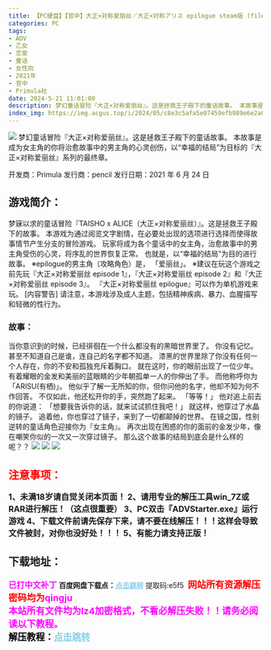 ```yaml
---
title: 【PC硬盘】【官中】大正×对称爱丽丝／大正×対称アリス epilogue steam版 (files)
categories: PC
tags:
- ADV
- 乙女
- 恋爱
- 童话
- 女性向
- 2021年
- 官中
- Primula社
date: 2024-5-21 11:01:00
description: 梦幻童话冒险『大正×对称爱丽丝』。这是拯救王子殿下的童话故事。 本故事是成为女主角的你将治愈故事中的男主角的心灵创伤，以“幸福的结局”为目标的『大正×对称爱丽丝』系列的最终章。
index_img: https://img.acgus.top/i/2024/05/c8e3c5afa5e07459efb989e6e2a0b1ba.webp
---
```

![](https://img.acgus.top/i/2024/05/c8e3c5afa5e07459efb989e6e2a0b1ba.webp)
梦幻童话冒险『大正×对称爱丽丝』。这是拯救王子殿下的童话故事。 本故事是成为女主角的你将治愈故事中的男主角的心灵创伤，以“幸福的结局”为目标的『大正×对称爱丽丝』系列的最终章。

开发商：Primula
发行商：pencil
发行日期：2021 年 6 月 24 日

## 游戏简介：
梦寐以求的童话冒险『TAISHO x ALICE（大正×对称爱丽丝）』。这是拯救王子殿下的故事。
本游戏为通过阅览文字剧情，在必要处出现的选项进行选择而使得故事情节产生分支的冒险游戏。
玩家将成为各个童话中的女主角，治愈故事中的男主角受伤的心灵，将序乱的世界恢复正常。
也就是，以“幸福的结局”为目的进行故事。
※epilogue的男主角（攻略角色）是，
「爱丽丝」。
※建议在玩这个游戏之前先玩『大正×对称爱丽丝 episode 1』，『大正×对称爱丽丝 episode 2』和『大正×对称爱丽丝 episode 3』。
『大正×对称爱丽丝 epilogue』可以作为单机游戏来玩。
[内容警告]
请注意，本游戏涉及成人主题，包括精神疾病、暴力、血腥描写和轻微的性行为。

### 故事：
当你意识到的时候，已经徘徊在一个什么都没有的黑暗世界里了。
你没有记忆。甚至不知道自己是谁，连自己的名字都不知道。
漆黑的世界里除了你没有任何一个人存在，你的不安和孤独充斥着胸口。
就在这时，你的眼前出现了一位少年。
有着耀眼的金发和美丽的蓝眼睛的少年朝孤单一人的你伸出了手。
而他称呼你为「ARISU(有栖)」。
他似乎了解一无所知的你，但你问他的名字，他却不知为何不作回答。
不仅如此，他还松开你的手，突然跑了起来。
「等等！」
他对追上前去的你说道：
「想要我告诉你的话，就来试试抓住我吧！」
就这样，他穿过了水晶的镜子。
追着他，你也穿过了镜子，来到了一切都颠掉的世界。
在镜之国，性别逆转的童话角色迎接你为『女主角』。
再次出现在困惑的你的面前的金发少年，像在嘲笑你似的一次又一次穿过镜子。
那么这个故事的结局到底会是什么样的呢？？
![](https://img.acgus.top/i/2024/05/7181d2ba8f8476abf685171bb3dcc589.webp)
![](https://img.acgus.top/i/2024/05/c7cb7bbd3013201a3e5ae1b2e4b5317f.webp)
![](https://img.acgus.top/i/2024/05/5c6d69a12de6b898348d81bd959dc4d4.webp)





## <font color=#FF0000 >注意事项：</font>
<font size=3><b>1、未满18岁请自觉关闭本页面！
2、请用专业的解压工具win_7Z或RAR进行解压！（这点很重要）
3、PC双击『ADVStarter.exe』运行游戏
4、下载文件前请先保存下来，请不要在线解压！！！这样会导致文件被封，对你也没好处！！！
5、有能力请支持正版！</b></font>

## 下载地址：
<font color=#FF00FF size=3>**已打中文补丁**</font>
<b>百度网盘下载点：</b><a href="https://pan.baidu.com/s/1BK2tLA60IJkmwas-PSPoDA?pwd=e5f5" style="color: #87CEEB;"><b>点击跳转</b></a> 提取码:e5f5
<a style="padding: 0" href="https://post.qingju.org/AD/"><img style="max-width:100%" src="https://img.acgus.top/i/2024/07/478f689b8021d8d499ab43d21acf137a.gif" alt=""></a>
<b><font color=#FF0000 size=4>网站所有资源解压密码均为</b></font><b><font color=#FF00FF size=4>qingju</font><font color=#FF0000 ></font></b><br><b><font color=#FF00FF size=4>本站所有文件均为lz4加密格式，不看必解压失败！！请务必阅读以下教程。</b></font><br><b><font color=#000 size=4>解压教程：</b><a href="https://post.qingju.org/tutorial/000/" style="color: #87CEEB;"><b>点击跳转</b></a>